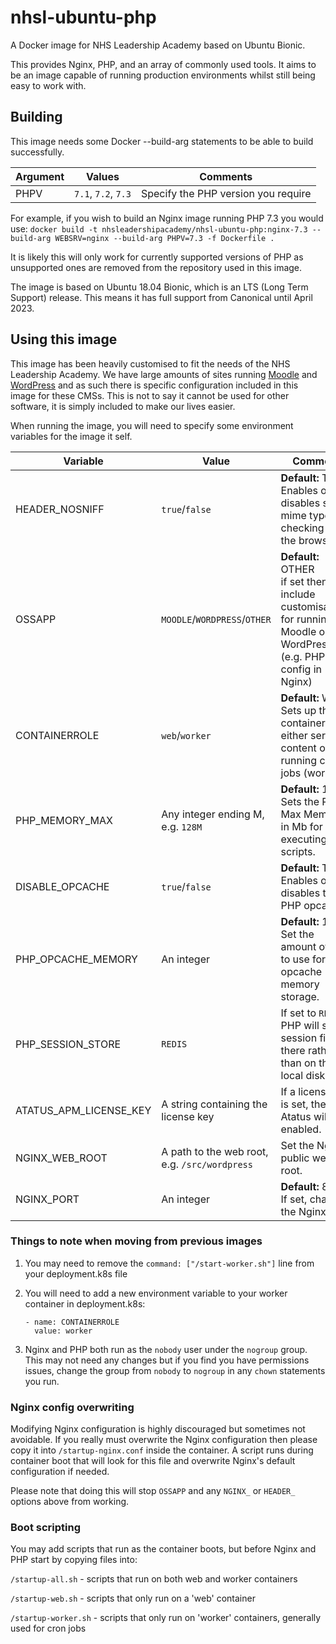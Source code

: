 # nhsl-ubuntu-php

A Docker image for NHS Leadership Academy based on Ubuntu Bionic.

This provides Nginx, PHP, and an array of commonly used tools. It aims to be an image capable of running production environments whilst still being easy to work with.

## Building
This image needs some Docker --build-arg statements to be able to build successfully.

| Argument     | Values                 | Comments                             |
| ------------ | ---------------------- | ------------------------------------ |
| PHPV         | `7.1`, `7.2`, `7.3`    | Specify the PHP version you require  |

For example, if you wish to build an Nginx image running PHP 7.3 you would use:
`docker build -t nhsleadershipacademy/nhsl-ubuntu-php:nginx-7.3 --build-arg WEBSRV=nginx --build-arg PHPV=7.3 -f Dockerfile .`

It is likely this will only work for currently supported versions of PHP as unsupported ones are removed from the repository used in this image.

The image is based on Ubuntu 18.04 Bionic, which is an LTS (Long Term Support) release. This means it has full support from Canonical until April 2023.

## Using this image

This image has been heavily customised to fit the needs of the NHS Leadership Academy. We have large amounts of sites running [Moodle](https://moodle.org/) and [WordPress](https://wordpress.org/) and as such there is specific configuration included in this image for these CMSs. This is not to say it cannot be used for other software, it is simply included to make our lives easier.

When running the image, you will need to specify some environment variables for the image it self.

| Variable     | Value        | Comment      |
| ------------ | ------------ | ------------ |
| HEADER_NOSNIFF | `true`/`false` | **Default:** TRUE <br /> Enables or disables strict mime type checking in the browser |
| OSSAPP | `MOODLE`/`WORDPRESS`/`OTHER` | **Default:** OTHER <br /> if set then will include customisations for running Moodle or WordPress (e.g. PHP config in Nginx) |
| CONTAINERROLE | `web`/`worker` | **Default:** WEB <br /> Sets up the container for either serving content or running cron jobs (worker). |
| PHP\_MEMORY\_MAX | Any integer ending M, e.g. `128M` | **Default:** 128M <br /> Sets the PHP Max Memory in Mb for executing scripts. |
| DISABLE_OPCACHE | `true`/`false` | **Default:** TRUE <br /> Enables or disables the PHP opcache. |
| PHP\_OPCACHE\_MEMORY | An integer | **Default:** 16 <br /> Set the amount of Mb to use for opcache memory storage. |
| PHP\_SESSION\_STORE | `REDIS` | If set to `REDIS` PHP will store session files there rather than on the local disk. |
| ATATUS\_APM\_LICENSE_KEY | A string containing the license key | If a license key is set, then Atatus will be enabled. |
| NGINX\_WEB\_ROOT | A path to the web root, e.g. `/src/wordpress` | Set the Nginx public web root. |
| NGINX_PORT | An integer | **Default:** 80 <br /> If set, changes the Nginx port. |

### Things to note when moving from previous images
1. You may need to remove the `command: ["/start-worker.sh"]` line from your deployment.k8s file
2. You will need to add a new environment variable to your worker container in deployment.k8s:

    ```
    - name: CONTAINERROLE
      value: worker
    ```
3. Nginx and PHP both run as the `nobody` user under the `nogroup` group. This may not need any changes but if you find you have permissions issues, change the group from `nobody` to `nogroup` in any `chown` statements you run.


### Nginx config overwriting
Modifying Nginx configuration is highly discouraged but sometimes not avoidable. If you really must overwrite the Nginx configuration then please copy it into `/startup-nginx.conf` inside the container. A script runs during container boot that will look for this file and overwrite Nginx's default configuration if needed.

Please note that doing this will stop `OSSAPP` and any `NGINX_` or `HEADER_` options above from working.

### Boot scripting
You may add scripts that run as the container boots, but before Nginx and PHP start by copying files into:

`/startup-all.sh` - scripts that run on both web and worker containers

`/startup-web.sh` - scripts that only run on a 'web' container

`/startup-worker.sh` - scripts that only run on 'worker' containers, generally used for cron jobs
